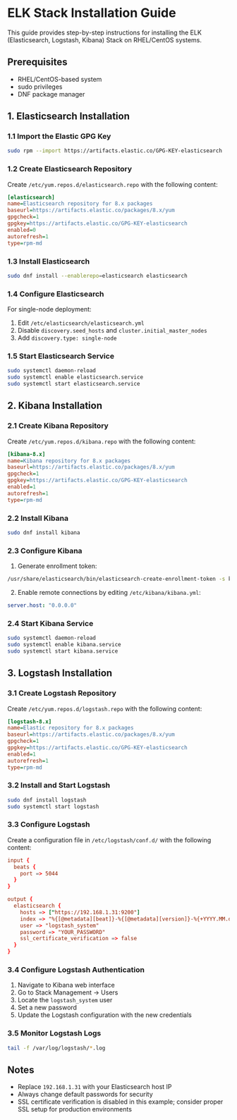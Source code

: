 # ELK Stack Installation Guide

This guide provides step-by-step instructions for installing the ELK (Elasticsearch, Logstash, Kibana) Stack on RHEL/CentOS systems.

## Prerequisites
- RHEL/CentOS-based system
- sudo privileges
- DNF package manager

## 1. Elasticsearch Installation

### 1.1 Import the Elastic GPG Key
```bash
sudo rpm --import https://artifacts.elastic.co/GPG-KEY-elasticsearch
```

### 1.2 Create Elasticsearch Repository
Create `/etc/yum.repos.d/elasticsearch.repo` with the following content:
```ini
[elasticsearch]
name=Elasticsearch repository for 8.x packages
baseurl=https://artifacts.elastic.co/packages/8.x/yum
gpgcheck=1
gpgkey=https://artifacts.elastic.co/GPG-KEY-elasticsearch
enabled=0
autorefresh=1
type=rpm-md
```

### 1.3 Install Elasticsearch
```bash
sudo dnf install --enablerepo=elasticsearch elasticsearch
```

### 1.4 Configure Elasticsearch
For single-node deployment:
1. Edit `/etc/elasticsearch/elasticsearch.yml`
2. Disable `discovery.seed_hosts` and `cluster.initial_master_nodes`
3. Add `discovery.type: single-node`

### 1.5 Start Elasticsearch Service
```bash
sudo systemctl daemon-reload
sudo systemctl enable elasticsearch.service
sudo systemctl start elasticsearch.service
```

## 2. Kibana Installation

### 2.1 Create Kibana Repository
Create `/etc/yum.repos.d/kibana.repo` with the following content:
```ini
[kibana-8.x]
name=Kibana repository for 8.x packages
baseurl=https://artifacts.elastic.co/packages/8.x/yum
gpgcheck=1
gpgkey=https://artifacts.elastic.co/GPG-KEY-elasticsearch
enabled=1
autorefresh=1
type=rpm-md
```

### 2.2 Install Kibana
```bash
sudo dnf install kibana
```

### 2.3 Configure Kibana
1. Generate enrollment token:
```bash
/usr/share/elasticsearch/bin/elasticsearch-create-enrollment-token -s kibana
```

2. Enable remote connections by editing `/etc/kibana/kibana.yml`:
```yaml
server.host: "0.0.0.0"
```

### 2.4 Start Kibana Service
```bash
sudo systemctl daemon-reload
sudo systemctl enable kibana.service
sudo systemctl start kibana.service
```

## 3. Logstash Installation

### 3.1 Create Logstash Repository
Create `/etc/yum.repos.d/logstash.repo` with the following content:
```ini
[logstash-8.x]
name=Elastic repository for 8.x packages
baseurl=https://artifacts.elastic.co/packages/8.x/yum
gpgcheck=1
gpgkey=https://artifacts.elastic.co/GPG-KEY-elasticsearch
enabled=1
autorefresh=1
type=rpm-md
```

### 3.2 Install and Start Logstash
```bash
sudo dnf install logstash
sudo systemctl start logstash
```

### 3.3 Configure Logstash
Create a configuration file in `/etc/logstash/conf.d/` with the following content:
```conf
input {
  beats {
    port => 5044
  }
}

output {
  elasticsearch {
    hosts => ["https://192.168.1.31:9200"]
    index => "%{[@metadata][beat]}-%{[@metadata][version]}-%{+YYYY.MM.dd}"
    user => "logstash_system"
    password => "YOUR_PASSWORD"
    ssl_certificate_verification => false
  }
}
```

### 3.4 Configure Logstash Authentication
1. Navigate to Kibana web interface
2. Go to Stack Management → Users
3. Locate the `logstash_system` user
4. Set a new password
5. Update the Logstash configuration with the new credentials

### 3.5 Monitor Logstash Logs
```bash
tail -f /var/log/logstash/*.log
```

## Notes
- Replace `192.168.1.31` with your Elasticsearch host IP
- Always change default passwords for security
- SSL certificate verification is disabled in this example; consider proper SSL setup for production environments

